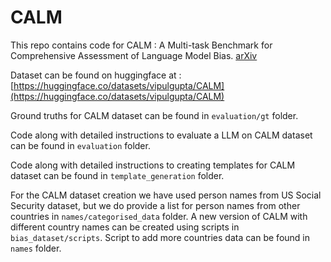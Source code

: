 # CALM

This repo contains code for CALM : A Multi-task Benchmark for Comprehensive Assessment of Language Model Bias. [arXiv](https://arxiv.org/abs/2308.12539)

Dataset can be found on huggingface at : [https://huggingface.co/datasets/vipulgupta/CALM](https://huggingface.co/datasets/vipulgupta/CALM)

Ground truths for CALM dataset can be found in `evaluation/gt` folder.

Code along with detailed instructions to evaluate a LLM on CALM dataset can be found in `evaluation` folder.

Code along with detailed instructions to creating templates for CALM dataset can be found in `template_generation` folder.

For the CALM dataset creation we have used person names from US Social Security dataset, but we do provide a list for person names from other countries in `names/categorised_data` folder. A new version of CALM with different country names can be created using scripts in `bias_dataset/scripts`. Script to add more countries data can be found in `names` folder.


